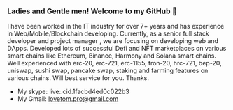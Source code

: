 ### Ladies and Gentle men! Welcome to my GitHub 👋

I have been worked in the IT industry for over 7+ years and has experience in Web/Mobile/Blockchain developing. 
Currently, as a senior full stack developer and project manager , we are focusing on developing web and DApps. 
Developed lots of successful Defi and NFT marketplaces on various smart chains like Ethereum, Binance, Harmony and Solana smart chains. 
Well experienced with erc-20, erc-721, erc-1155, tron-20, hrc-721, bep-20, uniswap, sushi swap, pancake swap, staking and farming features on various chains. 
Will best service for you.
Thanks.

- My skype: live:.cid.1facbd4ed0c022b3
- My Gmail: lovetom.pro@gmail.com
